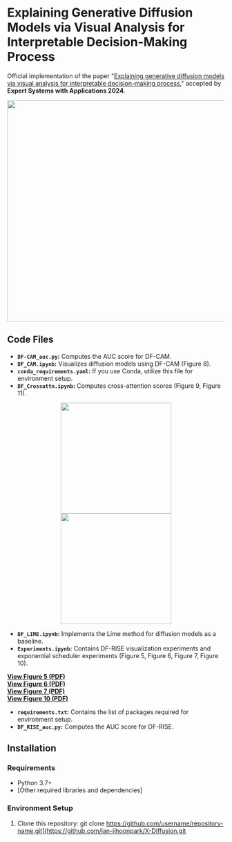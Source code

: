 # Explaining Generative Diffusion Models via Visual Analysis for Interpretable Decision-Making Process

Official implementation of the paper "[Explaining generative diffusion models via visual analysis for interpretable decision-making process](https://www.sciencedirect.com/science/article/pii/S0957417424000964)," accepted by **Expert Systems with Applications 2024**.

<p align="center">
  <img src="https://github.com/ian-jihoonpark/X-Diffusion/assets/77654517/84457e37-e30a-4ba7-8239-b2bde5b57229" width="512" height="512">
</p>

## Code Files
- **`DF-CAM_auc.py`:** Computes the AUC score for DF-CAM.
- **`DF_CAM.ipynb`:** Visualizes diffusion models using DF-CAM (Figure 8).
- **`conda_requirements.yaml`:** If you use Conda, utilize this file for environment setup.
- **`DF_Crossattn.ipynb`:** Computes cross-attention scores (Figure 9, Figure 11).
<p align="center">
  <img src="https://github.com/ian-jihoonpark/X-Diffusion/assets/77654517/bb1cfe47-a07d-4614-85a6-72109b674941" width="256" height="256">
  <img src="https://github.com/ian-jihoonpark/X-Diffusion/assets/77654517/bb1cfe47-a07d-4614-85a6-72109b674941" width="256" height="256">
</p>

- **`DF_LIME.ipynb`:** Implements the Lime method for diffusion models as a baseline.
- **`Experiments.ipynb`:** Contains DF-RISE visualization experiments and exponential scheduler experiments (Figure 5, Figure 6, Figure 7, Figure 10).
  
[**View Figure 5 (PDF)**](figures/figure5.pdf)  
[**View Figure 6 (PDF)**](figures/figure6.pdf)  
[**View Figure 7 (PDF)**](figures/figure7.pdf)  
[**View Figure 10 (PDF)**](figures/figure10.pdf)
- **`requirements.txt`:** Contains the list of packages required for environment setup.
- **`DF_RISE_auc.py`:** Computes the AUC score for DF-RISE.

## Installation
### Requirements
- Python 3.7+
- [Other required libraries and dependencies]

### Environment Setup
1. Clone this repository:
   git clone https://github.com/username/repository-name.git](https://github.com/ian-jihoonpark/X-Diffusion.git
